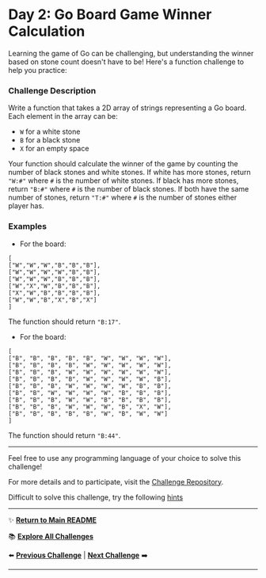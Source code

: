 # Day 2: Go Board Game Winner Calculation

Learning the game of Go can be challenging, but understanding the winner based on stone count doesn't have to be! Here's a function challenge to help you practice:

### Challenge Description

Write a function that takes a 2D array of strings representing a Go board. Each element in the array can be:

- `W` for a white stone
- `B` for a black stone
- `X` for an empty space

Your function should calculate the winner of the
game by counting the number of black stones and white stones. If white has more stones, return `"W:#"` where `#` is the number of white stones. If black has more stones, return `"B:#"` where `#` is the number of black stones. If both have the same number of stones, return `"T:#"` where `#` is the number of stones either player has.

### Examples

- For the board:

```
[
["W","W","W","B","B","B"],
["W","W","W","W","B","B"],
["W","W","W","B","B","B"],
["W","X","W","B","B","B"],
["X","W","B","B","B","B"],
["W","W","B","X","B","X"]
]
```

The function should return `"B:17"`.

- For the board:

```
[
["B", "B", "B", "B", "B", "W", "W", "W", "W"],
["B", "B", "B", "B", "W", "W", "W", "W", "W"],
["B", "B", "B", "W", "W", "W", "W", "W", "W"],
["B", "B", "B", "B", "W", "W", "W", "W", "B"],
["B", "B", "B", "W", "W", "W", "W", "B", "B"],
["B", "B", "W", "W", "W", "W", "B", "B", "B"],
["B", "B", "B", "W", "W", "B", "B", "B", "B"],
["B", "B", "B", "W", "W", "W", "B", "X", "W"],
["B", "B", "B", "B", "B", "W", "B", "W", "W"]
]
```

The function should return `"B:44"`.

---

Feel free to use any programming language of your choice to solve this challenge!

For more details and to participate, visit the [Challenge Repository](https://github.com/Shahalt1/100dayscoding).

Difficult to solve this challenge, try the following [hints](hint.md)

---

✨ **[Return to Main README](../../readme.md)**

📚 **[Explore All Challenges](../../challenges1.md)**

⬅️ **[Previous Challenge](../../day%20logs/day1/day1.md)** | **[Next Challenge](../../day%20logs/day3/day3.md)** ➡️

---
